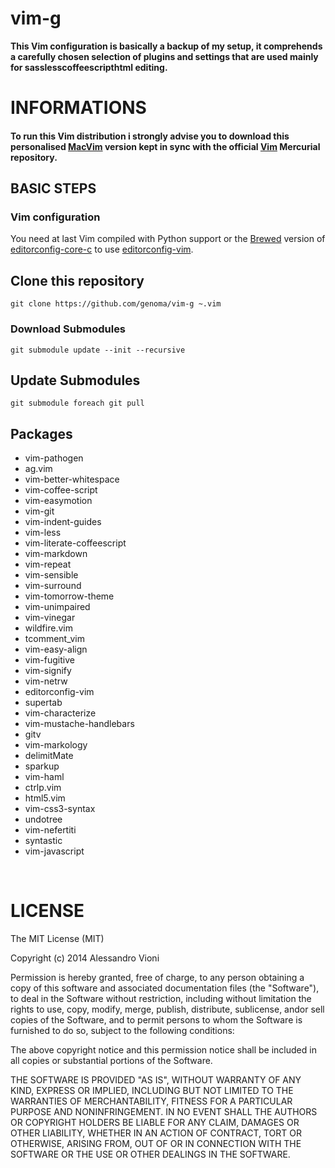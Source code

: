 vim-g
=====

**This Vim configuration is basically a backup of my setup, it comprehends a carefully chosen selection of plugins and settings that are used mainly for sasslesscoffeescripthtml editing.**

# INFORMATIONS


#### To run this Vim distribution i strongly advise you to download this personalised [MacVim](https:github.comgenomamacvimreleases) version kept in sync with the official [Vim](http:www.vim.orgmercurial.php) Mercurial repository.


## BASIC STEPS

### Vim configuration

You need at last Vim compiled with Python support or the [Brewed](http:brew.sh) version of [editorconfig-core-c](https:github.comeditorconfigeditorconfig-core-c) to use [editorconfig-vim](https:github.comeditorconfigeditorconfig-vim).

## Clone this repository

`git clone https://github.com/genoma/vim-g ~.vim`

### Download Submodules

`git submodule update --init --recursive`

## Update Submodules

`git submodule foreach git pull`

## Packages
* vim-pathogen
* ag.vim
* vim-better-whitespace
* vim-coffee-script
* vim-easymotion
* vim-git
* vim-indent-guides
* vim-less
* vim-literate-coffeescript
* vim-markdown
* vim-repeat
* vim-sensible
* vim-surround
* vim-tomorrow-theme
* vim-unimpaired
* vim-vinegar
* wildfire.vim
* tcomment_vim
* vim-easy-align
* vim-fugitive
* vim-signify
* vim-netrw
* editorconfig-vim
* supertab
* vim-characterize
* vim-mustache-handlebars
* gitv
* vim-markology
* delimitMate
* sparkup
* vim-haml
* ctrlp.vim
* html5.vim
* vim-css3-syntax
* undotree
* vim-nefertiti
* syntastic
* vim-javascript

<br>

# LICENSE
The MIT License (MIT)

Copyright (c) 2014 Alessandro Vioni

Permission is hereby granted, free of charge, to any person obtaining a copy of
this software and associated documentation files (the "Software"), to deal in
the Software without restriction, including without limitation the rights to
use, copy, modify, merge, publish, distribute, sublicense, andor sell copies of
the Software, and to permit persons to whom the Software is furnished to do so,
subject to the following conditions:

The above copyright notice and this permission notice shall be included in all
copies or substantial portions of the Software.

THE SOFTWARE IS PROVIDED "AS IS", WITHOUT WARRANTY OF ANY KIND, EXPRESS OR
IMPLIED, INCLUDING BUT NOT LIMITED TO THE WARRANTIES OF MERCHANTABILITY, FITNESS
FOR A PARTICULAR PURPOSE AND NONINFRINGEMENT. IN NO EVENT SHALL THE AUTHORS OR
COPYRIGHT HOLDERS BE LIABLE FOR ANY CLAIM, DAMAGES OR OTHER LIABILITY, WHETHER
IN AN ACTION OF CONTRACT, TORT OR OTHERWISE, ARISING FROM, OUT OF OR IN
CONNECTION WITH THE SOFTWARE OR THE USE OR OTHER DEALINGS IN THE SOFTWARE.
